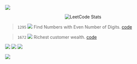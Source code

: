 <p>
 <img src="https://capsule-render.vercel.app/api?type=egg&height=120&color=0:069422,100:ecf542&text=Question%20Directory&fontAlign=48&fontAlignY=45&section=header&reversal=true&fontColor=033d13&fontSize=40"/>
</p>

<div align="center">

![LeetCode Stats](https://leetcard.jacoblin.cool/aditiiprasad?theme=dark&font=Noto%20Sans%20Bamum)
</div>

> `1295`  <img src="https://img.shields.io/badge/Easy-02f212"> 
> Find Numbers with Even Number of Digits. <a href="code/EvenDigits.java">code</a> 

> `1672`   <img src="https://img.shields.io/badge/Easy-02f212"> 
> Richest customer wealth. <a href="code/MaxWealth.java">code</a> 




<img src="https://img.shields.io/badge/Easy-02f212"> <img src="https://img.shields.io/badge/Medium-e69c09
"> <img src="https://img.shields.io/badge/Hard-fc0505"> 
<p>
 <img src="https://capsule-render.vercel.app/api?type=egg&height=120&color=0:069422,100:ecf542&fontAlign=48&fontAlignY=45&section=footer&reversal=true&fontColor=033d13&stroke=0a6b06&strokeWidth=2&descAlignY=75&descAlign=49&fontSize=60"/>
</p>

